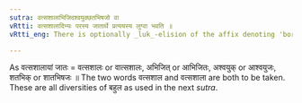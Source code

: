 ```yaml
---
sutra: वत्सशालाभिजिदश्वयुक्छतभिषजो वा
vRtti: वत्सशालादिभ्यः परस्य जातार्थे प्रत्ययस्य लुग्वा भवति ॥
vRtti_eng: There is optionally _luk_-elision of the affix denoting 'born therein' after the words '_vatsasala_', '_abhijit_', '_asvayuk_', and '_satabhik_'.

---
```

As वत्सशालायां जातः = वत्सशालः or वात्सशालः, अभिजित् or आभिजितः, अश्वयुक् or आश्वयुजः, शतभिक् or शातभिषजः ॥ The two words वत्सशाल and वत्सशाला are both to be taken. These are all diversities of बहुल as used in the next _sutra_.